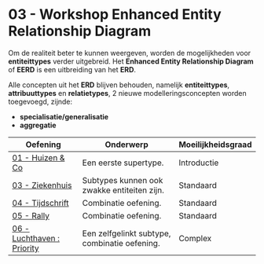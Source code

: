 # 03 - Workshop Enhanced Entity Relationship Diagram

Om de realiteit beter te kunnen weergeven, worden de mogelijkheden voor **entiteittypes** verder uitgebreid.​ 
Het **Enhanced Entity Relationship Diagram** of **EERD** is een uitbreiding van het **ERD**.​

Alle concepten uit het **ERD** blijven behouden, namelijk **entiteittypes**, **attribuuttypes** en **relatietypes​**, 2 nieuwe modelleringsconcepten worden toegevoegd​, zijnde:
- **specialisatie/generalisatie​**
- **aggregatie**

| Oefening | Onderwerp | Moeilijkheidsgraad |
| ----- | ---- | ---- |
| [01 - Huizen & Co](exercises/exercise-1.md) | Een eerste supertype. | Introductie |
| [03 - Ziekenhuis](exercises/exercise-3.md) | Subtypes kunnen ook zwakke entiteiten zijn. | Standaard |
| [04 - Tijdschrift](exercises/exercise-4.md) | Combinatie oefening. | Standaard |
| [05 - Rally](exercises/exercise-5.md) | Combinatie oefening. | Standaard |
| [06 - Luchthaven : Priority](exercises/exercise-6.md) | Een zelfgelinkt subtype, combinatie oefening. | Complex |
